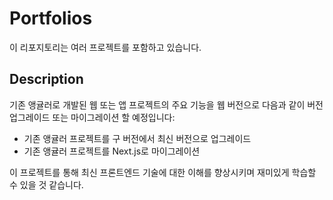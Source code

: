 # Portfolios

이 리포지토리는 여러 프로젝트를 포함하고 있습니다.

## Description

기존 앵귤러로 개발된 웹 또는 앱 프로젝트의 주요 기능을 웹 버전으로 다음과 같이 버전 업그레이드 또는 마이그레이션 할 예정입니다:

- 기존 앵귤러 프로젝트를 구 버전에서 최신 버전으로 업그레이드
- 기존 앵귤러 프로젝트를 Next.js로 마이그레이션

이 프로젝트를 통해 최신 프론트엔드 기술에 대한 이해를 향상시키며 재미있게 학습할 수 있을 것 같습니다.
